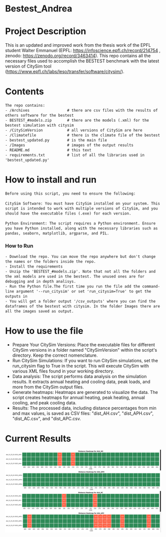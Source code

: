 # Bestest_Andrea

# Project Description

This is an updated and improved work from the thesis work of the EPFL student Walter Emmanuel (EPFL: https://infoscience.epfl.ch/record/214754 , 
                                                                                               zenodo: https://zenodo.org/record/3463414).
This repo contains all the necessary files used to accomplish the BESTEST benchmark with the latest version of CitySim tool (https://www.epfl.ch/labs/leso/transfer/software/citysim/).


# Contents
```
The repo contains:
- /Archives                 # there are csv files with the results of others software for the bestest
- BESTEST_#models.zip       # there are the models (.xml) for the bestest simulation with citysim
- /CitySimVersion           # all versions of CitySim are here
- /Climatefile              # there is the climate file of the bestest
- bestest_updated.py        # is the main file
- /Images                   # images of the output results
- README.md                 # this text
- requirements.txt          # list of all the libraries used in 'bestest_updated.py'
```

# How to install and run
```
Before using this script, you need to ensure the following:

CitySim Software: You must have CitySim installed on your system. This script is intended to work with multiple versions of CitySim, and you should have the executable files (.exe) for each version.

Python Environment: The script requires a Python environment. Ensure you have Python installed, along with the necessary libraries such as pandas, seaborn, matplotlib, argparse, and PIL.
```
### How to Run
```
- Download the repo. You can move the repo anywhere but don't change the names or the folders inside the repo.
- Install the requirements
- Unzip the 'BESTEST_#models.zip'. Note that not all the folders and the xml models are used in the bestest. The unused ones are for debugging and in depth analisys.
- Run the Python file.The first time you run the file add the command-line argument '--run_citysim' or set 'run_citysim=True' to get the outputs in 
- You will get a folder output '/csv_outputs' where you can find the dataframes of the bestest with citysim. In the folder Images there are all the images saved as output.
```

# How to use the file

- Prepare Your CitySim Versions:
  Place the executable files for different CitySim versions in a folder named "CitySimVersion" within the script's directory. Keep the correct nomenclature.
- Run CitySim Simulations:
  If you want to run CitySim simulations, set the run_citysim flag to True in the script. This will execute CitySim with various XML files found in your working
  directory.
- Data analysis:
  The script performs data analysis on the simulation results. It extracts annual heating and cooling data, peak loads, and more from the CitySim output files.
- Generate heatmaps:
  Heatmaps are generated to visualize the data. The script creates heatmaps for annual heating, peak heating, annual cooling, and peak cooling data.
- Results:
  The processed data, including distance percentages from min and max values, is saved as CSV files: "dist_AH.csv", "dist_APH.csv", "dist_AC.csv", and "dist_APC.csv.   

# Current Results



<img src="/Images/vertical_montage.jpg"/>

